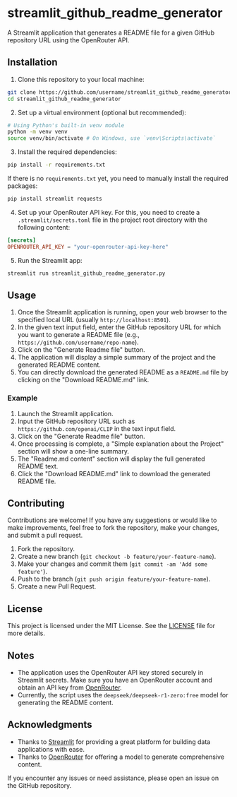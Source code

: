 
# streamlit_github_readme_generator

A Streamlit application that generates a README file for a given GitHub repository URL using the OpenRouter API.

## Installation

1. Clone this repository to your local machine:
```bash
git clone https://github.com/username/streamlit_github_readme_generator.git
cd streamlit_github_readme_generator
```

2. Set up a virtual environment (optional but recommended):
```bash
# Using Python's built-in venv module
python -m venv venv
source venv/bin/activate # On Windows, use `venv\Scripts\activate`
```

3. Install the required dependencies:
```bash
pip install -r requirements.txt
```

If there is no `requirements.txt` yet, you need to manually install the required packages:
```bash
pip install streamlit requests
```

4. Set up your OpenRouter API key. For this, you need to create a `.streamlit/secrets.toml` file in the project root directory with the following content:
```toml
[secrets]
OPENROUTER_API_KEY = "your-openrouter-api-key-here"
```

5. Run the Streamlit app:
```bash
streamlit run streamlit_github_readme_generator.py
```

## Usage

1. Once the Streamlit application is running, open your web browser to the specified local URL (usually `http://localhost:8501`).
2. In the given text input field, enter the GitHub repository URL for which you want to generate a README file (e.g., `https://github.com/username/repo-name`).
3. Click on the "Generate Readme file" button.
4. The application will display a simple summary of the project and the generated README content.
5. You can directly download the generated README as a `README.md` file by clicking on the "Download README.md" link.

### Example
1. Launch the Streamlit application.
2. Input the GitHub repository URL such as `https://github.com/openai/CLIP` in the text input field.
3. Click on the "Generate Readme file" button.
4. Once processing is complete, a "Simple explanation about the Project" section will show a one-line summary.
5. The "Readme.md content" section will display the full generated README text.
6. Click the "Download README.md" link to download the generated README file.

## Contributing

Contributions are welcome! If you have any suggestions or would like to make improvements, feel free to fork the repository, make your changes, and submit a pull request.

1. Fork the repository.
2. Create a new branch (`git checkout -b feature/your-feature-name`).
3. Make your changes and commit them (`git commit -am 'Add some feature'`).
4. Push to the branch (`git push origin feature/your-feature-name`).
5. Create a new Pull Request.

## License

This project is licensed under the MIT License. See the [LICENSE](LICENSE) file for more details.

## Notes

- The application uses the OpenRouter API key stored securely in Streamlit secrets. Make sure you have an OpenRouter account and obtain an API key from [OpenRouter](https://openrouter.ai/).
- Currently, the script uses the `deepseek/deepseek-r1-zero:free` model for generating the README content.

## Acknowledgments

- Thanks to [Streamlit](https://streamlit.io/) for providing a great platform for building data applications with ease.
- Thanks to [OpenRouter](https://openrouter.ai/) for offering a model to generate comprehensive content.

If you encounter any issues or need assistance, please open an issue on the GitHub repository.
